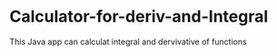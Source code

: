 # Calculator-for-deriv-and-Integral
This Java app can calculat integral and dervivative of functions
